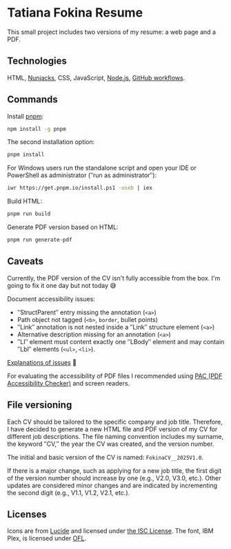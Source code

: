 # Tatiana Fokina Resume

This small project includes two versions of my resume: a web page and a PDF.

## Technologies

HTML, [Nunjacks](https://mozilla.github.io/nunjucks/), CSS, JavaScript, [Node.js](https://nodejs.org/en/), [GitHub workflows](https://docs.github.com/en/actions/writing-workflows/).

## Commands

Install [pnpm](https://pnpm.io/):

```bash
npm install -g pnpm
```

The second installation option:

```bash
pnpm install
```

For Windows users run the standalone script and open your IDE or PowerShell as administrator (″run as administrator″):

```bash
iwr https://get.pnpm.io/install.ps1 -useb | iex
```

Build HTML:

```bash
pnpm run build
```

Generate PDF version based on HTML:

```bash
pnpm run generate-pdf
```

## Caveats

Currently, the PDF version of the CV isn't fully accessible from the box. I'm going to fix it one day but not today 😅

Document accessibility issues:

- ″StructParent″ entry missing the annotation (`<a>`)
- Path object not tagged (`<b>`, `border`, bullet points)
- ″Link″ annotation is not nested inside a ″Link″ structure element (`<a>`)
- Alternative description missing for an annotation (`<a>`)
- ″LI″ element must content exactly one ″LBody″ element and may contain ″Lbl″ elements (`<ul>`, `<li>`).

[Explanations of issues](https://pac.pdf-accessibility.org/en/resources/pac-2024-quality-checks/) 🤔

For evaluating the accessibility of PDF files I recommended using [PAC (PDF Accessibility Checker)](https://pac.pdf-accessibility.org/en/) and screen readers.

## File versioning

Each CV should be tailored to the specific company and job title. Therefore, I have decided to generate a new HTML file and PDF version of my CV for different job descriptions. The file naming convention includes my surname, the keyword ″CV,″ the year the CV was created, and the version number.

The initial and basic version of the CV is named: `FokinaCV__2025V1.0`.

If there is a major change, such as applying for a new job title, the first digit of the version number should increase by one (e.g., V2.0, V3.0, etc.). Other updates are considered minor changes and are indicated by incrementing the second digit (e.g., V1.1, V1.2, V2.1, etc.).

## Licenses

Icons are from [Lucide](https://lucide.dev) and licensed under [the ISC License](https://lucide.dev/license). The font, IBM Plex, is licensed under [OFL](https://github.com/IBM/plex/blob/master/LICENSE.txt).

